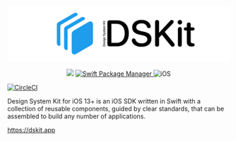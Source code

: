 

<p align="center">
    <img src="Content/Images/Logo.png" width="528" max-width="100%" alt="DSKit"/>
</p>

<p align="center">
    <img src="https://img.shields.io/badge/Swift-5.2-orange.svg" />
    <a href="https://swift.org/package-manager">
        <img src="https://img.shields.io/badge/spm-compatible-brightgreen.svg?style=flat" alt="Swift Package Manager" />
    </a>
    <img src="https://img.shields.io/badge/platforms-mac+linux-brightgreen.svg?style=flat" alt="iOS"/>
</p>

[![CircleCI](https://circleci.com/gh/imodeveloperlab/dskit/tree/main.svg?style=svg)](https://circleci.com/gh/imodeveloperlab/dskit/tree/main)

Design System Kit for iOS 13+ is an iOS SDK written in Swift with a collection of reusable components, guided by clear standards, that can be assembled to build any number of applications.

https://dskit.app
